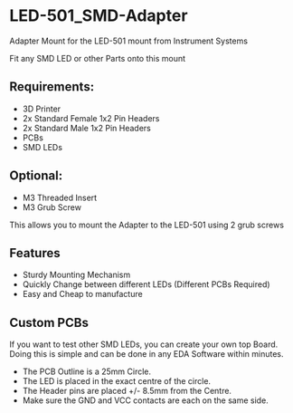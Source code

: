 # LED-501_SMD-Adapter
Adapter Mount for the LED-501 mount from Instrument Systems  

Fit any SMD LED or other Parts onto this mount

## Requirements:
- 3D Printer
- 2x Standard Female 1x2 Pin Headers
- 2x Standard Male 1x2 Pin Headers
- PCBs
- SMD LEDs

## Optional:
- M3 Threaded Insert
- M3 Grub Screw

This allows you to mount the Adapter to the LED-501 using 2 grub screws

## Features
- Sturdy Mounting Mechanism
- Quickly Change between different LEDs (Different PCBs Required)
- Easy and Cheap to manufacture


## Custom PCBs
If you want to test other SMD LEDs, you can create your own top Board.
Doing this is simple and can be done in any EDA Software within minutes.

- The PCB Outline is a 25mm Circle.
- The LED is placed in the exact centre of the circle.
- The Header pins are placed +/- 8.5mm from the Centre.
- Make sure the GND and VCC contacts are each on the same side.
